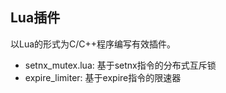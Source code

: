 ## Lua插件

以Lua的形式为C/C++程序编写有效插件。

- setnx_mutex.lua: 基于setnx指令的分布式互斥锁
- expire_limiter: 基于expire指令的限速器
